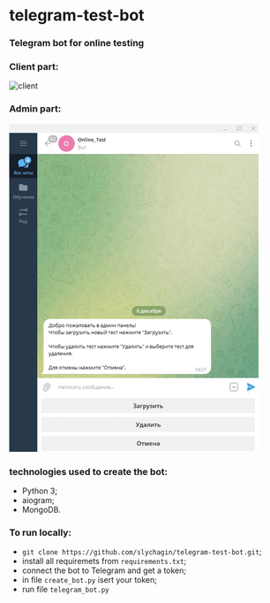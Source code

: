 # telegram-test-bot
### Telegram bot for online testing



### Client part:
![client](https://github.com/slychagin/telegram-test-bot/blob/master/demo_gifs/client.gif)

### Admin part:
![admin](https://github.com/slychagin/telegram-test-bot/blob/master/demo_gifs/admin.gif)

### technologies used to create the bot:
- Python 3;
- aiogram;
- MongoDB.

### To run locally:
- `git clone https://github.com/slychagin/telegram-test-bot.git`;
- install all requiremets from `requirements.txt`;
- connect the bot to Telegram and get a token;
- in file `create_bot.py` isert your token;
- run file `telegram_bot.py`
